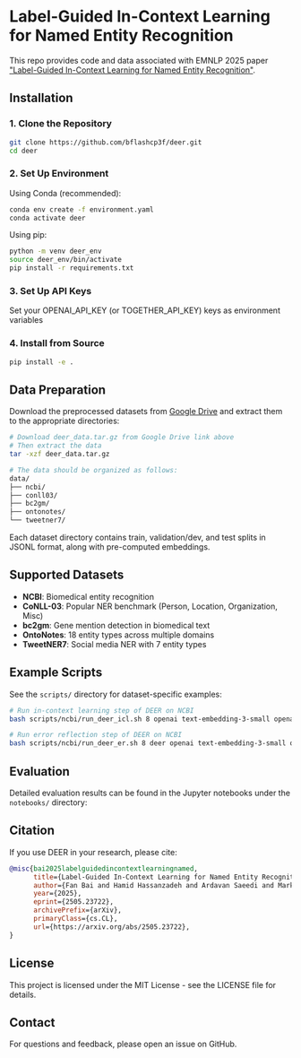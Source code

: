 # Label-Guided In-Context Learning for Named Entity Recognition
This repo provides code and data associated with EMNLP 2025 paper ["Label-Guided In-Context Learning for Named Entity Recognition"](https://arxiv.org/pdf/2505.23722).

## Installation

### 1. Clone the Repository

```bash
git clone https://github.com/bflashcp3f/deer.git
cd deer
```

### 2. Set Up Environment

Using Conda (recommended):
```bash
conda env create -f environment.yaml
conda activate deer
```

Using pip:
```bash
python -m venv deer_env
source deer_env/bin/activate
pip install -r requirements.txt
```

### 3. Set Up API Keys

Set your OPENAI_API_KEY (or TOGETHER_API_KEY) keys as environment variables

### 4. Install from Source

```bash
pip install -e .
```

## Data Preparation

Download the preprocessed datasets from [Google Drive](https://drive.google.com/file/d/1RDmYCJuO1Sw_YRipa3HGsv1wacqP4Pom/view?usp=sharing) and extract them to the appropriate directories:

```bash
# Download deer_data.tar.gz from Google Drive link above
# Then extract the data
tar -xzf deer_data.tar.gz

# The data should be organized as follows:
data/
├── ncbi/
├── conll03/
├── bc2gm/
├── ontonotes/
└── tweetner7/
```

Each dataset directory contains train, validation/dev, and test splits in JSONL format, along with pre-computed embeddings.

## Supported Datasets

- **NCBI**: Biomedical entity recognition
- **CoNLL-03**: Popular NER benchmark (Person, Location, Organization, Misc)
- **bc2gm**: Gene mention detection in biomedical text
- **OntoNotes**: 18 entity types across multiple domains
- **TweetNER7**: Social media NER with 7 entity types

## Example Scripts

See the `scripts/` directory for dataset-specific examples:
```bash
# Run in-context learning step of DEER on NCBI
bash scripts/ncbi/run_deer_icl.sh 8 openai text-embedding-3-small openai gpt-4o-mini-2024-07-18 64 1.0 1.0 0.01

# Run error reflection step of DEER on NCBI
bash scripts/ncbi/run_deer_er.sh 8 deer openai text-embedding-3-small openai gpt-4o-mini-2024-07-18 64 1.0 1.0 0.01 1 0.75 0.75 0.95
```

## Evaluation

Detailed evaluation results can be found in the Jupyter notebooks under the `notebooks/` directory:

## Citation

If you use DEER in your research, please cite:
```bibtex
@misc{bai2025labelguidedincontextlearningnamed,
      title={Label-Guided In-Context Learning for Named Entity Recognition}, 
      author={Fan Bai and Hamid Hassanzadeh and Ardavan Saeedi and Mark Dredze},
      year={2025},
      eprint={2505.23722},
      archivePrefix={arXiv},
      primaryClass={cs.CL},
      url={https://arxiv.org/abs/2505.23722}, 
}
```

## License

This project is licensed under the MIT License - see the LICENSE file for details.

## Contact

For questions and feedback, please open an issue on GitHub.
